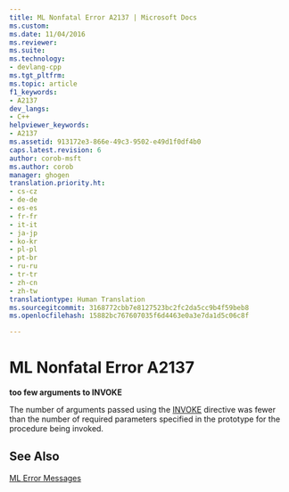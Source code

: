 ```yaml
---
title: ML Nonfatal Error A2137 | Microsoft Docs
ms.custom: 
ms.date: 11/04/2016
ms.reviewer: 
ms.suite: 
ms.technology:
- devlang-cpp
ms.tgt_pltfrm: 
ms.topic: article
f1_keywords:
- A2137
dev_langs:
- C++
helpviewer_keywords:
- A2137
ms.assetid: 913172e3-866e-49c3-9502-e49d1f0df4b0
caps.latest.revision: 6
author: corob-msft
ms.author: corob
manager: ghogen
translation.priority.ht:
- cs-cz
- de-de
- es-es
- fr-fr
- it-it
- ja-jp
- ko-kr
- pl-pl
- pt-br
- ru-ru
- tr-tr
- zh-cn
- zh-tw
translationtype: Human Translation
ms.sourcegitcommit: 3168772cbb7e8127523bc2fc2da5cc9b4f59beb8
ms.openlocfilehash: 15882bc767607035f6d4463e0a3e7da1d5c06c8f

---
```

# ML Nonfatal Error A2137
**too few arguments to INVOKE**  
  
 The number of arguments passed using the [INVOKE](../../assembler/masm/invoke.md) directive was fewer than the number of required parameters specified in the prototype for the procedure being invoked.  
  
## See Also  
 [ML Error Messages](../../assembler/masm/ml-error-messages.md)


<!--HONumber=Jan17_HO2-->


